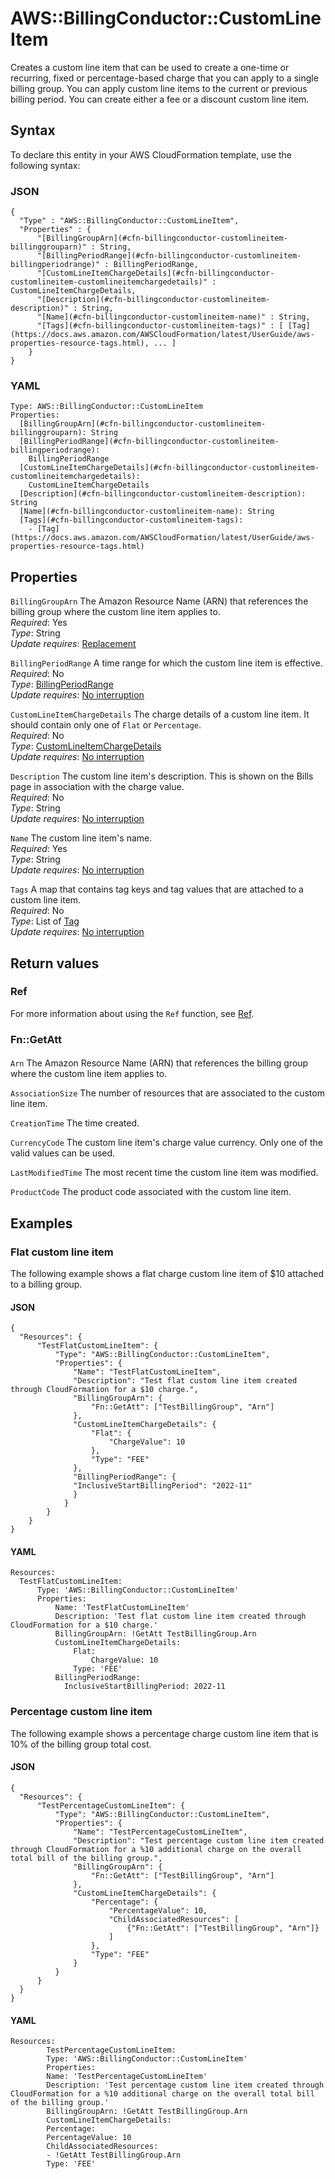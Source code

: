 # AWS::BillingConductor::CustomLineItem<a name="aws-resource-billingconductor-customlineitem"></a>

 Creates a custom line item that can be used to create a one\-time or recurring, fixed or percentage\-based charge that you can apply to a single billing group\. You can apply custom line items to the current or previous billing period\. You can create either a fee or a discount custom line item\.

## Syntax<a name="aws-resource-billingconductor-customlineitem-syntax"></a>

To declare this entity in your AWS CloudFormation template, use the following syntax:

### JSON<a name="aws-resource-billingconductor-customlineitem-syntax.json"></a>

```
{
  "Type" : "AWS::BillingConductor::CustomLineItem",
  "Properties" : {
      "[BillingGroupArn](#cfn-billingconductor-customlineitem-billinggrouparn)" : String,
      "[BillingPeriodRange](#cfn-billingconductor-customlineitem-billingperiodrange)" : BillingPeriodRange,
      "[CustomLineItemChargeDetails](#cfn-billingconductor-customlineitem-customlineitemchargedetails)" : CustomLineItemChargeDetails,
      "[Description](#cfn-billingconductor-customlineitem-description)" : String,
      "[Name](#cfn-billingconductor-customlineitem-name)" : String,
      "[Tags](#cfn-billingconductor-customlineitem-tags)" : [ [Tag](https://docs.aws.amazon.com/AWSCloudFormation/latest/UserGuide/aws-properties-resource-tags.html), ... ]
    }
}
```

### YAML<a name="aws-resource-billingconductor-customlineitem-syntax.yaml"></a>

```
Type: AWS::BillingConductor::CustomLineItem
Properties: 
  [BillingGroupArn](#cfn-billingconductor-customlineitem-billinggrouparn): String
  [BillingPeriodRange](#cfn-billingconductor-customlineitem-billingperiodrange): 
    BillingPeriodRange
  [CustomLineItemChargeDetails](#cfn-billingconductor-customlineitem-customlineitemchargedetails): 
    CustomLineItemChargeDetails
  [Description](#cfn-billingconductor-customlineitem-description): String
  [Name](#cfn-billingconductor-customlineitem-name): String
  [Tags](#cfn-billingconductor-customlineitem-tags): 
    - [Tag](https://docs.aws.amazon.com/AWSCloudFormation/latest/UserGuide/aws-properties-resource-tags.html)
```

## Properties<a name="aws-resource-billingconductor-customlineitem-properties"></a>

`BillingGroupArn`  <a name="cfn-billingconductor-customlineitem-billinggrouparn"></a>
 The Amazon Resource Name \(ARN\) that references the billing group where the custom line item applies to\.   
*Required*: Yes  
*Type*: String  
*Update requires*: [Replacement](https://docs.aws.amazon.com/AWSCloudFormation/latest/UserGuide/using-cfn-updating-stacks-update-behaviors.html#update-replacement)

`BillingPeriodRange`  <a name="cfn-billingconductor-customlineitem-billingperiodrange"></a>
 A time range for which the custom line item is effective\.   
*Required*: No  
*Type*: [BillingPeriodRange](aws-properties-billingconductor-customlineitem-billingperiodrange.md)  
*Update requires*: [No interruption](https://docs.aws.amazon.com/AWSCloudFormation/latest/UserGuide/using-cfn-updating-stacks-update-behaviors.html#update-no-interrupt)

`CustomLineItemChargeDetails`  <a name="cfn-billingconductor-customlineitem-customlineitemchargedetails"></a>
 The charge details of a custom line item\. It should contain only one of `Flat` or `Percentage`\.   
*Required*: No  
*Type*: [CustomLineItemChargeDetails](aws-properties-billingconductor-customlineitem-customlineitemchargedetails.md)  
*Update requires*: [No interruption](https://docs.aws.amazon.com/AWSCloudFormation/latest/UserGuide/using-cfn-updating-stacks-update-behaviors.html#update-no-interrupt)

`Description`  <a name="cfn-billingconductor-customlineitem-description"></a>
 The custom line item's description\. This is shown on the Bills page in association with the charge value\.   
*Required*: No  
*Type*: String  
*Update requires*: [No interruption](https://docs.aws.amazon.com/AWSCloudFormation/latest/UserGuide/using-cfn-updating-stacks-update-behaviors.html#update-no-interrupt)

`Name`  <a name="cfn-billingconductor-customlineitem-name"></a>
 The custom line item's name\.   
*Required*: Yes  
*Type*: String  
*Update requires*: [No interruption](https://docs.aws.amazon.com/AWSCloudFormation/latest/UserGuide/using-cfn-updating-stacks-update-behaviors.html#update-no-interrupt)

`Tags`  <a name="cfn-billingconductor-customlineitem-tags"></a>
A map that contains tag keys and tag values that are attached to a custom line item\.  
*Required*: No  
*Type*: List of [Tag](https://docs.aws.amazon.com/AWSCloudFormation/latest/UserGuide/aws-properties-resource-tags.html)  
*Update requires*: [No interruption](https://docs.aws.amazon.com/AWSCloudFormation/latest/UserGuide/using-cfn-updating-stacks-update-behaviors.html#update-no-interrupt)

## Return values<a name="aws-resource-billingconductor-customlineitem-return-values"></a>

### Ref<a name="aws-resource-billingconductor-customlineitem-return-values-ref"></a>

For more information about using the `Ref` function, see [Ref](https://docs.aws.amazon.com/AWSCloudFormation/latest/UserGuide/intrinsic-function-reference-ref.html)\.

### Fn::GetAtt<a name="aws-resource-billingconductor-customlineitem-return-values-fn--getatt"></a>

#### <a name="aws-resource-billingconductor-customlineitem-return-values-fn--getatt-fn--getatt"></a>

`Arn`  <a name="Arn-fn::getatt"></a>
 The Amazon Resource Name \(ARN\) that references the billing group where the custom line item applies to\. 

`AssociationSize`  <a name="AssociationSize-fn::getatt"></a>
 The number of resources that are associated to the custom line item\. 

`CreationTime`  <a name="CreationTime-fn::getatt"></a>
 The time created\. 

`CurrencyCode`  <a name="CurrencyCode-fn::getatt"></a>
 The custom line item's charge value currency\. Only one of the valid values can be used\. 

`LastModifiedTime`  <a name="LastModifiedTime-fn::getatt"></a>
 The most recent time the custom line item was modified\. 

`ProductCode`  <a name="ProductCode-fn::getatt"></a>
 The product code associated with the custom line item\. 

## Examples<a name="aws-resource-billingconductor-customlineitem--examples"></a>



### Flat custom line item<a name="aws-resource-billingconductor-customlineitem--examples--Flat_custom_line_item"></a>

The following example shows a flat charge custom line item of $10 attached to a billing group\.

#### JSON<a name="aws-resource-billingconductor-customlineitem--examples--Flat_custom_line_item--json"></a>

```
{
  "Resources": {
      "TestFlatCustomLineItem": {
          "Type": "AWS::BillingConductor::CustomLineItem",
          "Properties": {
              "Name": "TestFlatCustomLineItem",
              "Description": "Test flat custom line item created through CloudFormation for a $10 charge.",
              "BillingGroupArn": {
                  "Fn::GetAtt": ["TestBillingGroup", "Arn"]
              },
              "CustomLineItemChargeDetails": {
                  "Flat": {
                      "ChargeValue": 10
                  },
                  "Type": "FEE"
              },
              "BillingPeriodRange": {
              "InclusiveStartBillingPeriod": "2022-11"
              }
            }
        }
    }
}
```

#### YAML<a name="aws-resource-billingconductor-customlineitem--examples--Flat_custom_line_item--yaml"></a>

```
Resources:
  TestFlatCustomLineItem:
      Type: 'AWS::BillingConductor::CustomLineItem'
      Properties:
          Name: 'TestFlatCustomLineItem'
          Description: 'Test flat custom line item created through CloudFormation for a $10 charge.'
          BillingGroupArn: !GetAtt TestBillingGroup.Arn
          CustomLineItemChargeDetails:
              Flat:
                  ChargeValue: 10
              Type: 'FEE'
          BillingPeriodRange:
            InclusiveStartBillingPeriod: 2022-11
```

### Percentage custom line item<a name="aws-resource-billingconductor-customlineitem--examples--Percentage_custom_line_item"></a>

The following example shows a percentage charge custom line item that is 10% of the billing group total cost\.

#### JSON<a name="aws-resource-billingconductor-customlineitem--examples--Percentage_custom_line_item--json"></a>

```
{
  "Resources": {
      "TestPercentageCustomLineItem": {
          "Type": "AWS::BillingConductor::CustomLineItem",
          "Properties": {
              "Name": "TestPercentageCustomLineItem",
              "Description": "Test percentage custom line item created through CloudFormation for a %10 additional charge on the overall total bill of the billing group.",
              "BillingGroupArn": {
                  "Fn::GetAtt": ["TestBillingGroup", "Arn"]
              },
              "CustomLineItemChargeDetails": {
                  "Percentage": {
                      "PercentageValue": 10,
                      "ChildAssociatedResources": [
                          {"Fn::GetAtt": ["TestBillingGroup", "Arn"]}
                      ]
                  },
                  "Type": "FEE"
              }
          }
      }
  }
}
```

#### YAML<a name="aws-resource-billingconductor-customlineitem--examples--Percentage_custom_line_item--yaml"></a>

```
Resources:
        TestPercentageCustomLineItem:
        Type: 'AWS::BillingConductor::CustomLineItem'
        Properties:
        Name: 'TestPercentageCustomLineItem'
        Description: 'Test percentage custom line item created through CloudFormation for a %10 additional charge on the overall total bill of the billing group.'
        BillingGroupArn: !GetAtt TestBillingGroup.Arn
        CustomLineItemChargeDetails:
        Percentage:
        PercentageValue: 10
        ChildAssociatedResources:
        - !GetAtt TestBillingGroup.Arn
        Type: 'FEE'
```